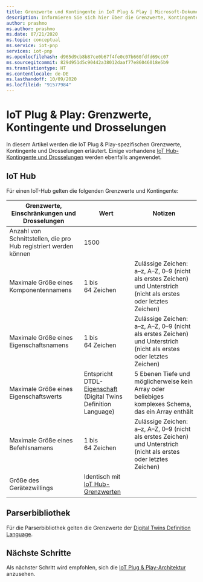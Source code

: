 ```yaml
---
title: Grenzwerte und Kontingente in IoT Plug & Play | Microsoft-Dokumentation
description: Informieren Sie sich hier über die Grenzwerte, Kontingente und Drosselungen, die in IoT Plug & Play gelten.
author: prashmo
ms.author: prashmo
ms.date: 07/21/2020
ms.topic: conceptual
ms.service: iot-pnp
services: iot-pnp
ms.openlocfilehash: d965d9cb8b87ce0b67f4fe0c07b660fdfd69cc07
ms.sourcegitcommit: 829d951d5c90442a38012daaf77e86046018e5b9
ms.translationtype: HT
ms.contentlocale: de-DE
ms.lasthandoff: 10/09/2020
ms.locfileid: "91577984"
---
```

# <a name="iot-plug-and-play-limits-quotas-and-throttles"></a>IoT Plug & Play: Grenzwerte, Kontingente und Drosselungen

In diesem Artikel werden die IoT Plug & Play-spezifischen Grenzwerte, Kontingente und Drosselungen erläutert. Einige vorhandene [IoT Hub-Kontingente und Drosselungen](../iot-hub/iot-hub-devguide-quotas-throttling.md) werden ebenfalls angewendet.

## <a name="iot-hub"></a>IoT Hub

Für einen IoT-Hub gelten die folgenden Grenzwerte und Kontingente:

| Grenzwerte, Einschränkungen und Drosselungen | Wert | Notizen |
|-----|-----|-----|
| Anzahl von Schnittstellen, die pro Hub registriert werden können | 1500 ||
| Maximale Größe eines Komponentennamens | 1 bis 64 Zeichen | Zulässige Zeichen: a–z, A–Z, 0–9 (nicht als erstes Zeichen) und Unterstrich (nicht als erstes oder letztes Zeichen) |
| Maximale Größe eines Eigenschaftsnamens | 1 bis 64 Zeichen | Zulässige Zeichen: a–z, A–Z, 0–9 (nicht als erstes Zeichen) und Unterstrich (nicht als erstes oder letztes Zeichen) |
| Maximale Größe eines Eigenschaftswerts | Entspricht DTDL-[Eigenschaft](https://github.com/Azure/opendigitaltwins-dtdl/blob/master/DTDL/v2/dtdlv2.md#property) (Digital Twins Definition Language) | 5 Ebenen Tiefe und möglicherweise kein Array oder beliebiges komplexes Schema, das ein Array enthält |
| Maximale Größe eines Befehlsnamens | 1 bis 64 Zeichen | Zulässige Zeichen: a–z, A–Z, 0–9 (nicht als erstes Zeichen) und Unterstrich (nicht als erstes oder letztes Zeichen)|
| Größe des Gerätezwillings | Identisch mit [IoT Hub-Grenzwerten](../iot-hub/iot-hub-devguide-device-twins.md#device-twin-size) ||

## <a name="parser-library"></a>Parserbibliothek

Für die Parserbibliothek gelten die Grenzwerte der [Digital Twins Definition Language](https://github.com/Azure/opendigitaltwins-dtdl).

## <a name="next-steps"></a>Nächste Schritte

Als nächster Schritt wird empfohlen, sich die [IoT Plug & Play-Architektur](concepts-architecture.md) anzusehen.
